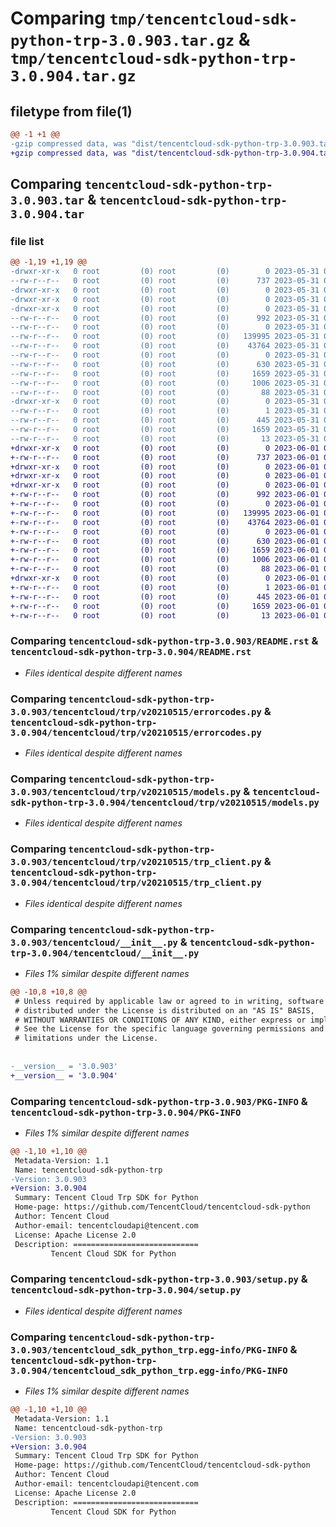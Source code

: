 # Comparing `tmp/tencentcloud-sdk-python-trp-3.0.903.tar.gz` & `tmp/tencentcloud-sdk-python-trp-3.0.904.tar.gz`

## filetype from file(1)

```diff
@@ -1 +1 @@
-gzip compressed data, was "dist/tencentcloud-sdk-python-trp-3.0.903.tar", last modified: Wed May 31 02:24:40 2023, max compression
+gzip compressed data, was "dist/tencentcloud-sdk-python-trp-3.0.904.tar", last modified: Thu Jun  1 02:49:40 2023, max compression
```

## Comparing `tencentcloud-sdk-python-trp-3.0.903.tar` & `tencentcloud-sdk-python-trp-3.0.904.tar`

### file list

```diff
@@ -1,19 +1,19 @@
-drwxr-xr-x   0 root         (0) root         (0)        0 2023-05-31 02:24:40.000000 tencentcloud-sdk-python-trp-3.0.903/
--rw-r--r--   0 root         (0) root         (0)      737 2023-05-31 02:24:40.000000 tencentcloud-sdk-python-trp-3.0.903/README.rst
-drwxr-xr-x   0 root         (0) root         (0)        0 2023-05-31 02:24:40.000000 tencentcloud-sdk-python-trp-3.0.903/tencentcloud/
-drwxr-xr-x   0 root         (0) root         (0)        0 2023-05-31 02:24:40.000000 tencentcloud-sdk-python-trp-3.0.903/tencentcloud/trp/
-drwxr-xr-x   0 root         (0) root         (0)        0 2023-05-31 02:24:40.000000 tencentcloud-sdk-python-trp-3.0.903/tencentcloud/trp/v20210515/
--rw-r--r--   0 root         (0) root         (0)      992 2023-05-31 02:24:40.000000 tencentcloud-sdk-python-trp-3.0.903/tencentcloud/trp/v20210515/errorcodes.py
--rw-r--r--   0 root         (0) root         (0)        0 2023-05-31 02:24:40.000000 tencentcloud-sdk-python-trp-3.0.903/tencentcloud/trp/v20210515/__init__.py
--rw-r--r--   0 root         (0) root         (0)   139995 2023-05-31 02:24:40.000000 tencentcloud-sdk-python-trp-3.0.903/tencentcloud/trp/v20210515/models.py
--rw-r--r--   0 root         (0) root         (0)    43764 2023-05-31 02:24:40.000000 tencentcloud-sdk-python-trp-3.0.903/tencentcloud/trp/v20210515/trp_client.py
--rw-r--r--   0 root         (0) root         (0)        0 2023-05-31 02:24:40.000000 tencentcloud-sdk-python-trp-3.0.903/tencentcloud/trp/__init__.py
--rw-r--r--   0 root         (0) root         (0)      630 2023-05-31 02:24:40.000000 tencentcloud-sdk-python-trp-3.0.903/tencentcloud/__init__.py
--rw-r--r--   0 root         (0) root         (0)     1659 2023-05-31 02:24:40.000000 tencentcloud-sdk-python-trp-3.0.903/PKG-INFO
--rw-r--r--   0 root         (0) root         (0)     1006 2023-05-31 02:24:40.000000 tencentcloud-sdk-python-trp-3.0.903/setup.py
--rw-r--r--   0 root         (0) root         (0)       88 2023-05-31 02:24:40.000000 tencentcloud-sdk-python-trp-3.0.903/setup.cfg
-drwxr-xr-x   0 root         (0) root         (0)        0 2023-05-31 02:24:40.000000 tencentcloud-sdk-python-trp-3.0.903/tencentcloud_sdk_python_trp.egg-info/
--rw-r--r--   0 root         (0) root         (0)        1 2023-05-31 02:24:40.000000 tencentcloud-sdk-python-trp-3.0.903/tencentcloud_sdk_python_trp.egg-info/dependency_links.txt
--rw-r--r--   0 root         (0) root         (0)      445 2023-05-31 02:24:40.000000 tencentcloud-sdk-python-trp-3.0.903/tencentcloud_sdk_python_trp.egg-info/SOURCES.txt
--rw-r--r--   0 root         (0) root         (0)     1659 2023-05-31 02:24:40.000000 tencentcloud-sdk-python-trp-3.0.903/tencentcloud_sdk_python_trp.egg-info/PKG-INFO
--rw-r--r--   0 root         (0) root         (0)       13 2023-05-31 02:24:40.000000 tencentcloud-sdk-python-trp-3.0.903/tencentcloud_sdk_python_trp.egg-info/top_level.txt
+drwxr-xr-x   0 root         (0) root         (0)        0 2023-06-01 02:49:40.000000 tencentcloud-sdk-python-trp-3.0.904/
+-rw-r--r--   0 root         (0) root         (0)      737 2023-06-01 02:49:40.000000 tencentcloud-sdk-python-trp-3.0.904/README.rst
+drwxr-xr-x   0 root         (0) root         (0)        0 2023-06-01 02:49:40.000000 tencentcloud-sdk-python-trp-3.0.904/tencentcloud/
+drwxr-xr-x   0 root         (0) root         (0)        0 2023-06-01 02:49:40.000000 tencentcloud-sdk-python-trp-3.0.904/tencentcloud/trp/
+drwxr-xr-x   0 root         (0) root         (0)        0 2023-06-01 02:49:40.000000 tencentcloud-sdk-python-trp-3.0.904/tencentcloud/trp/v20210515/
+-rw-r--r--   0 root         (0) root         (0)      992 2023-06-01 02:49:40.000000 tencentcloud-sdk-python-trp-3.0.904/tencentcloud/trp/v20210515/errorcodes.py
+-rw-r--r--   0 root         (0) root         (0)        0 2023-06-01 02:49:40.000000 tencentcloud-sdk-python-trp-3.0.904/tencentcloud/trp/v20210515/__init__.py
+-rw-r--r--   0 root         (0) root         (0)   139995 2023-06-01 02:49:40.000000 tencentcloud-sdk-python-trp-3.0.904/tencentcloud/trp/v20210515/models.py
+-rw-r--r--   0 root         (0) root         (0)    43764 2023-06-01 02:49:40.000000 tencentcloud-sdk-python-trp-3.0.904/tencentcloud/trp/v20210515/trp_client.py
+-rw-r--r--   0 root         (0) root         (0)        0 2023-06-01 02:49:40.000000 tencentcloud-sdk-python-trp-3.0.904/tencentcloud/trp/__init__.py
+-rw-r--r--   0 root         (0) root         (0)      630 2023-06-01 02:49:40.000000 tencentcloud-sdk-python-trp-3.0.904/tencentcloud/__init__.py
+-rw-r--r--   0 root         (0) root         (0)     1659 2023-06-01 02:49:40.000000 tencentcloud-sdk-python-trp-3.0.904/PKG-INFO
+-rw-r--r--   0 root         (0) root         (0)     1006 2023-06-01 02:49:40.000000 tencentcloud-sdk-python-trp-3.0.904/setup.py
+-rw-r--r--   0 root         (0) root         (0)       88 2023-06-01 02:49:40.000000 tencentcloud-sdk-python-trp-3.0.904/setup.cfg
+drwxr-xr-x   0 root         (0) root         (0)        0 2023-06-01 02:49:40.000000 tencentcloud-sdk-python-trp-3.0.904/tencentcloud_sdk_python_trp.egg-info/
+-rw-r--r--   0 root         (0) root         (0)        1 2023-06-01 02:49:40.000000 tencentcloud-sdk-python-trp-3.0.904/tencentcloud_sdk_python_trp.egg-info/dependency_links.txt
+-rw-r--r--   0 root         (0) root         (0)      445 2023-06-01 02:49:40.000000 tencentcloud-sdk-python-trp-3.0.904/tencentcloud_sdk_python_trp.egg-info/SOURCES.txt
+-rw-r--r--   0 root         (0) root         (0)     1659 2023-06-01 02:49:40.000000 tencentcloud-sdk-python-trp-3.0.904/tencentcloud_sdk_python_trp.egg-info/PKG-INFO
+-rw-r--r--   0 root         (0) root         (0)       13 2023-06-01 02:49:40.000000 tencentcloud-sdk-python-trp-3.0.904/tencentcloud_sdk_python_trp.egg-info/top_level.txt
```

### Comparing `tencentcloud-sdk-python-trp-3.0.903/README.rst` & `tencentcloud-sdk-python-trp-3.0.904/README.rst`

 * *Files identical despite different names*

### Comparing `tencentcloud-sdk-python-trp-3.0.903/tencentcloud/trp/v20210515/errorcodes.py` & `tencentcloud-sdk-python-trp-3.0.904/tencentcloud/trp/v20210515/errorcodes.py`

 * *Files identical despite different names*

### Comparing `tencentcloud-sdk-python-trp-3.0.903/tencentcloud/trp/v20210515/models.py` & `tencentcloud-sdk-python-trp-3.0.904/tencentcloud/trp/v20210515/models.py`

 * *Files identical despite different names*

### Comparing `tencentcloud-sdk-python-trp-3.0.903/tencentcloud/trp/v20210515/trp_client.py` & `tencentcloud-sdk-python-trp-3.0.904/tencentcloud/trp/v20210515/trp_client.py`

 * *Files identical despite different names*

### Comparing `tencentcloud-sdk-python-trp-3.0.903/tencentcloud/__init__.py` & `tencentcloud-sdk-python-trp-3.0.904/tencentcloud/__init__.py`

 * *Files 1% similar despite different names*

```diff
@@ -10,8 +10,8 @@
 # Unless required by applicable law or agreed to in writing, software
 # distributed under the License is distributed on an "AS IS" BASIS,
 # WITHOUT WARRANTIES OR CONDITIONS OF ANY KIND, either express or implied.
 # See the License for the specific language governing permissions and
 # limitations under the License.
 
 
-__version__ = '3.0.903'
+__version__ = '3.0.904'
```

### Comparing `tencentcloud-sdk-python-trp-3.0.903/PKG-INFO` & `tencentcloud-sdk-python-trp-3.0.904/PKG-INFO`

 * *Files 1% similar despite different names*

```diff
@@ -1,10 +1,10 @@
 Metadata-Version: 1.1
 Name: tencentcloud-sdk-python-trp
-Version: 3.0.903
+Version: 3.0.904
 Summary: Tencent Cloud Trp SDK for Python
 Home-page: https://github.com/TencentCloud/tencentcloud-sdk-python
 Author: Tencent Cloud
 Author-email: tencentcloudapi@tencent.com
 License: Apache License 2.0
 Description: ============================
         Tencent Cloud SDK for Python
```

### Comparing `tencentcloud-sdk-python-trp-3.0.903/setup.py` & `tencentcloud-sdk-python-trp-3.0.904/setup.py`

 * *Files identical despite different names*

### Comparing `tencentcloud-sdk-python-trp-3.0.903/tencentcloud_sdk_python_trp.egg-info/PKG-INFO` & `tencentcloud-sdk-python-trp-3.0.904/tencentcloud_sdk_python_trp.egg-info/PKG-INFO`

 * *Files 1% similar despite different names*

```diff
@@ -1,10 +1,10 @@
 Metadata-Version: 1.1
 Name: tencentcloud-sdk-python-trp
-Version: 3.0.903
+Version: 3.0.904
 Summary: Tencent Cloud Trp SDK for Python
 Home-page: https://github.com/TencentCloud/tencentcloud-sdk-python
 Author: Tencent Cloud
 Author-email: tencentcloudapi@tencent.com
 License: Apache License 2.0
 Description: ============================
         Tencent Cloud SDK for Python
```

